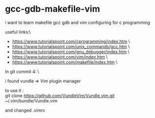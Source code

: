 # gcc-gdb-makefile-vim
i want to learn makefile gcc gdb and vim configuring for c programming

useful links:\
- https://www.tutorialspoint.com/cprogramming/index.htm \
- https://www.tutorialspoint.com/unix_commands/gcc.htm \ 
- https://www.tutorialspoint.com/gnu_debugger/index.htm \
- https://www.tutorialspoint.com/vim/index.htm \ 
- https://www.tutorialspoint.com/makefile/index.htm \ 


In git commit 4: \

i found vundle  => Vim plugin manager

to use it :\
 git clone https://github.com/VundleVim/Vundle.vim.git ~/.vim/bundle/Vundle.vim

and changed .vimrc  
 
